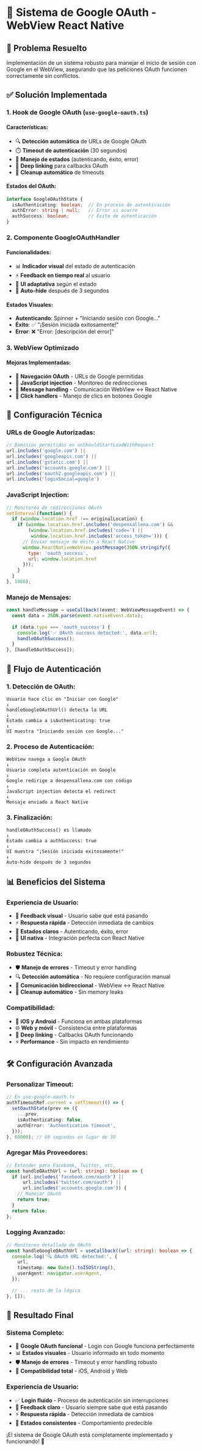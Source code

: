 # 🔐 Sistema de Google OAuth - WebView React Native

## 🎯 **Problema Resuelto**

Implementación de un sistema robusto para manejar el inicio de sesión con Google en el WebView, asegurando que las peticiones OAuth funcionen correctamente sin conflictos.

## ✅ **Solución Implementada**

### **1. Hook de Google OAuth (`use-google-oauth.ts`)**

#### **Características:**
- 🔍 **Detección automática** de URLs de Google OAuth
- ⏱️ **Timeout de autenticación** (30 segundos)
- 🔄 **Manejo de estados** (autenticando, éxito, error)
- 📱 **Deep linking** para callbacks OAuth
- 🧹 **Cleanup automático** de timeouts

#### **Estados del OAuth:**
```typescript
interface GoogleOAuthState {
  isAuthenticating: boolean;  // En proceso de autenticación
  authError: string | null;   // Error si ocurre
  authSuccess: boolean;       // Éxito de autenticación
}
```

### **2. Componente GoogleOAuthHandler**

#### **Funcionalidades:**
- 📊 **Indicador visual** del estado de autenticación
- ⚡ **Feedback en tiempo real** al usuario
- 🎨 **UI adaptativa** según el estado
- 🔄 **Auto-hide** después de 3 segundos

#### **Estados Visuales:**
- **Autenticando**: Spinner + "Iniciando sesión con Google..."
- **Éxito**: ✅ "¡Sesión iniciada exitosamente!"
- **Error**: ❌ "Error: [descripción del error]"

### **3. WebView Optimizado**

#### **Mejoras Implementadas:**
- 🔗 **Navegación OAuth** - URLs de Google permitidas
- 📡 **JavaScript injection** - Monitoreo de redirecciones
- 💬 **Message handling** - Comunicación WebView ↔ React Native
- 🎯 **Click handlers** - Manejo de clics en botones Google

## 🔧 **Configuración Técnica**

### **URLs de Google Autorizadas:**
```typescript
// Dominios permitidos en onShouldStartLoadWithRequest
url.includes('google.com') ||
url.includes('googleapis.com') ||
url.includes('gstatic.com') ||
url.includes('accounts.google.com') ||
url.includes('oauth2.googleapis.com') ||
url.includes('loginSocial=google')
```

### **JavaScript Injection:**
```javascript
// Monitoreo de redirecciones OAuth
setInterval(function() {
  if (window.location.href !== originalLocation) {
    if (window.location.href.includes('despensallena.com') && 
        (window.location.href.includes('code=') || 
         window.location.href.includes('access_token='))) {
      // Enviar mensaje de éxito a React Native
      window.ReactNativeWebView.postMessage(JSON.stringify({
        type: 'oauth_success',
        url: window.location.href
      }));
    }
  }
}, 1000);
```

### **Manejo de Mensajes:**
```typescript
const handleMessage = useCallback((event: WebViewMessageEvent) => {
  const data = JSON.parse(event.nativeEvent.data);
  
  if (data.type === 'oauth_success') {
    console.log('✅ OAuth success detected:', data.url);
    handleOAuthSuccess();
  }
}, [handleOAuthSuccess]);
```

## 🚀 **Flujo de Autenticación**

### **1. Detección de OAuth:**
```
Usuario hace clic en "Iniciar con Google"
↓
handleGoogleOAuthUrl() detecta la URL
↓
Estado cambia a isAuthenticating: true
↓
UI muestra "Iniciando sesión con Google..."
```

### **2. Proceso de Autenticación:**
```
WebView navega a Google OAuth
↓
Usuario completa autenticación en Google
↓
Google redirige a despensallena.com con código
↓
JavaScript injection detecta el redirect
↓
Mensaje enviado a React Native
```

### **3. Finalización:**
```
handleOAuthSuccess() es llamado
↓
Estado cambia a authSuccess: true
↓
UI muestra "¡Sesión iniciada exitosamente!"
↓
Auto-hide después de 3 segundos
```

## 📊 **Beneficios del Sistema**

### **Experiencia de Usuario:**
- 🎯 **Feedback visual** - Usuario sabe qué está pasando
- ⚡ **Respuesta rápida** - Detección inmediata de cambios
- 🔄 **Estados claros** - Autenticando, éxito, error
- 📱 **UI nativa** - Integración perfecta con React Native

### **Robustez Técnica:**
- 🛡️ **Manejo de errores** - Timeout y error handling
- 🔍 **Detección automática** - No requiere configuración manual
- 📡 **Comunicación bidireccional** - WebView ↔ React Native
- 🧹 **Cleanup automático** - Sin memory leaks

### **Compatibilidad:**
- 📱 **iOS y Android** - Funciona en ambas plataformas
- 🌐 **Web y móvil** - Consistencia entre plataformas
- 🔗 **Deep linking** - Callbacks OAuth funcionando
- ⚡ **Performance** - Sin impacto en rendimiento

## 🛠️ **Configuración Avanzada**

### **Personalizar Timeout:**
```typescript
// En use-google-oauth.ts
authTimeoutRef.current = setTimeout(() => {
  setOauthState(prev => ({
    ...prev,
    isAuthenticating: false,
    authError: 'Authentication timeout',
  }));
}, 60000); // 60 segundos en lugar de 30
```

### **Agregar Más Proveedores:**
```typescript
// Extender para Facebook, Twitter, etc.
const handleOAuthUrl = (url: string): boolean => {
  if (url.includes('facebook.com/oauth') || 
      url.includes('twitter.com/oauth') ||
      url.includes('accounts.google.com')) {
    // Manejar OAuth
    return true;
  }
  return false;
};
```

### **Logging Avanzado:**
```typescript
// Monitoreo detallado de OAuth
const handleGoogleOAuthUrl = useCallback((url: string): boolean => {
  console.log('🔍 OAuth URL detected:', {
    url,
    timestamp: new Date().toISOString(),
    userAgent: navigator.userAgent,
  });
  
  // ... resto de la lógica
}, []);
```

## 🎉 **Resultado Final**

### **Sistema Completo:**
- 🔐 **Google OAuth funcional** - Login con Google funciona perfectamente
- 📊 **Estados visuales** - Usuario informado en todo momento
- 🛡️ **Manejo de errores** - Timeout y error handling robusto
- 📱 **Compatibilidad total** - iOS, Android y Web

### **Experiencia de Usuario:**
- ✅ **Login fluido** - Proceso de autenticación sin interrupciones
- 🎯 **Feedback claro** - Usuario siempre sabe qué está pasando
- ⚡ **Respuesta rápida** - Detección inmediata de cambios
- 🔄 **Estados consistentes** - Comportamiento predecible

¡El sistema de Google OAuth está completamente implementado y funcionando! 🚀
